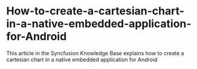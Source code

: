# How-to-create-a-cartesian-chart-in-a-native-embedded-application-for-Android
This article in the Syncfusion Knowledge Base explains how to create a cartesian chart in a native embedded application for Android
